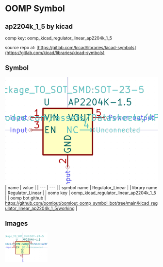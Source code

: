# OOMP Symbol  
## ap2204k_1_5  by kicad  
  
oomp key: oomp_kicad_regulator_linear_ap2204k_1_5  
  
source repo at: [https://gitlab.com/kicad/libraries/kicad-symbols](https://gitlab.com/kicad/libraries/kicad-symbols)  
## Symbol  
  
[![working.png](working_600.png)](working.png)  
| name | value | 
| --- | --- | 
| symbol name | Regulator_Linear | 
| library name | Regulator_Linear | 
| oomp key | oomp_kicad_regulator_linear_ap2204k_1_5 | 
| oomp bot github | https://github.com/oomlout/oomlout_oomp_symbol_bot/tree/main/kicad_regulator_linear_ap2204k_1_5/working | 
## Images  
  
[![working.png](working_140.png)](working.png)  
